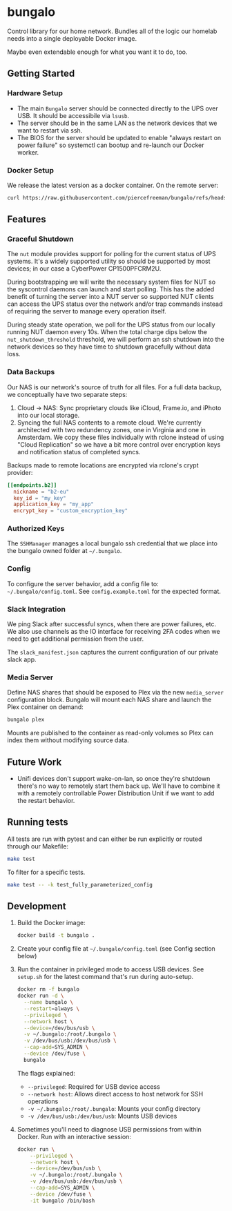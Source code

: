 # bungalo

Control library for our home network. Bundles all of the logic our homelab needs into a single deployable Docker image.

Maybe even extendable enough for what you want it to do, too.

## Getting Started

### Hardware Setup

- The main `Bungalo` server should be connected directly to the UPS over USB. It should be accessibile via `lsusb`.
- The server should be in the same LAN as the network devices that we want to restart via ssh.
- The BIOS for the server should be updated to enable "always restart on power failure" so systemctl can bootup and re-launch our Docker worker.

### Docker Setup

We release the latest version as a docker container. On the remote server:

```bash
curl https://raw.githubusercontent.com/piercefreeman/bungalo/refs/heads/main/setup.sh | /bin/bash
```

## Features

### Graceful Shutdown

The `nut` module provides support for polling for the current status of UPS systems. It's a widely supported utility so should be supported by most devices; in our case a CyberPower CP1500PFCRM2U.

During bootstrapping we will write the necessary system files for NUT so the syscontrol daemons can launch and start polling. This has the added benefit of turning the server into a NUT server so supported NUT clients can access the UPS status over the network and/or trap commands instead of requiring the server to manage every operation itself.

During steady state operation, we poll for the UPS status from our locally running NUT daemon every 10s. When the total charge dips below the `nut_shutdown_threshold` threshold, we will perform an ssh shutdown into the network devices so they have time to shutdown gracefully without data loss.

### Data Backups

Our NAS is our network's source of truth for all files. For a full data backup, we conceptually have two separate steps:

1. Cloud -> NAS: Sync proprietary clouds like iCloud, Frame.io, and iPhoto into our local storage.
2. Syncing the full NAS contents to a remote cloud. We're currently architected with two redundency zones, one in Virginia and one in Amsterdam. We copy these files individually with rclone instead of using "Cloud Replication" so we have a bit more control over encryption keys and notification status of completed syncs.

Backups made to remote locations are encrypted via rclone's crypt provider:

```toml
[[endpoints.b2]]
  nickname = "b2-eu"
  key_id = "my_key"
  application_key = "my_app"
  encrypt_key = "custom_encryption_key"
```

### Authorized Keys

The `SSHManager` manages a local bungalo ssh credential that we place into the bungalo owned folder at `~/.bungalo`.

### Config

To configure the server behavior, add a config file to: `~/.bungalo/config.toml`. See `config.example.toml` for the expected format.

### Slack Integration

We ping Slack after successful syncs, when there are power failures, etc. We also use channels as the IO interface for receiving 2FA codes when we need to get additional permission from the user.

The `slack_manifest.json` captures the current configuration of our private slack app.

### Media Server

Define NAS shares that should be exposed to Plex via the new `media_server` configuration block. Bungalo will mount each NAS share and launch the Plex container on demand:

```bash
bungalo plex
```

Mounts are published to the container as read-only volumes so Plex can index them without modifying source data.

## Future Work

- Unifi devices don't support wake-on-lan, so once they're shutdown there's no way to remotely start them back up. We'll have to combine it with a remotely controllable Power Distribution Unit if we want to add the restart behavior.

## Running tests

All tests are run with pytest and can either be run explicitly or routed through our Makefile:

```bash
make test
```

To filter for a specific tests.

```bash
make test -- -k test_fully_parameterized_config
```

## Development

1. Build the Docker image:
   ```bash
   docker build -t bungalo .
   ```

2. Create your config file at `~/.bungalo/config.toml` (see Config section below)

3. Run the container in privileged mode to access USB devices. See `setup.sh` for the latest command that's run during auto-setup.

   ```bash
   docker rm -f bungalo
   docker run -d \
     --name bungalo \
     --restart=always \
     --privileged \
     --network host \
     --device=/dev/bus/usb \
     -v ~/.bungalo:/root/.bungalo \
     -v /dev/bus/usb:/dev/bus/usb \
     --cap-add=SYS_ADMIN \
     --device /dev/fuse \
     bungalo
   ```

   The flags explained:
   - `--privileged`: Required for USB device access
   - `--network host`: Allows direct access to host network for SSH operations
   - `-v ~/.bungalo:/root/.bungalo`: Mounts your config directory
   - `-v /dev/bus/usb:/dev/bus/usb`: Mounts USB devices

4. Sometimes you'll need to diagnose USB permissions from within Docker. Run with an interactive session:

    ```bash
    docker run \
        --privileged \
        --network host \
        --device=/dev/bus/usb \
        -v ~/.bungalo:/root/.bungalo \
        -v /dev/bus/usb:/dev/bus/usb \
        --cap-add=SYS_ADMIN \
        --device /dev/fuse \
        -it bungalo /bin/bash
    ```
